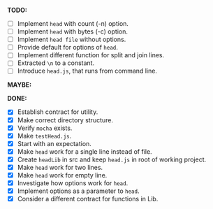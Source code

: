__TODO:__

- [ ] Implement `head` with count (-n) option.
- [ ] Implement `head` with bytes (-c) option.
- [ ] Implement `head file` without options.
- [ ] Provide default for options of `head`.
- [ ] Implement different function for split and join lines.
- [ ] Extracted `\n` to a constant.
- [ ] Introduce `head.js`, that runs from command line. 
 
__MAYBE:__


__DONE:__

- [x] Establish contract for utility.
- [x] Make correct directory structure.
- [x] Verify `mocha` exists.
- [x] Make `testHead.js`.
- [x] Start with an expectation.
- [x] Make `head` work for a single line instead of file.
- [x] Create `headLib` in src and keep `head.js` in root of working project.
- [x] Make `head` work for two lines.
- [x] Make `head` work for empty line.
- [x] Investigate how options work for `head`.
- [x] Implement options as a parameter to `head`.
- [x] Consider a different contract for functions in Lib.
